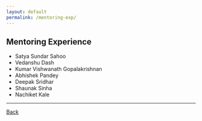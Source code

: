 ```yaml
---
layout: default
permalink: /mentoring-exp/
---
```


## Mentoring Experience

* Satya Sundar Sahoo  
* Vedanshu Dash
* Kumar Vishwanath Gopalakrishnan
* Abhishek Pandey
* Deepak Sridhar
* Shaunak Sinha
* Nachiket Kale


* * * 

[Back](/)
